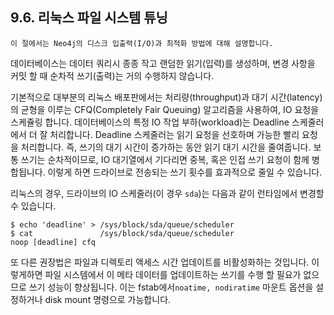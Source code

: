 
## 9.6. 리눅스 파일 시스템 튜닝

```
이 절에서는 Neo4j의 디스크 입출력(I/O)과 최적화 방법에 대해 설명합니다.
```

데이터베이스는 데이터 쿼리시 종종 작고 랜덤한 읽기(입력)를 생성하며, 변경 사항을 커밋 할 때 순차적 쓰기(출력)는 거의 수행하지 않습니다.

기본적으로 대부분의 리눅스 배포판에서는 처리량(throughput)과 대기 시간(latency)의 균형을 이루는 CFQ(Completely Fair Queuing) 알고리즘을 사용하여, IO 요청을 스케쥴링 합니다. 데이터베이스의 특정 IO 작업 부하(workload)는 Deadline 스케줄러에서 더 잘 처리합니다. Deadline 스케줄러는 읽기 요청을 선호하며 가능한 빨리 요청을 처리합니다. 즉, 쓰기의 대기 시간이 증가하는 동안 읽기 대기 시간을 줄여줍니다. 보통 쓰기는 순차적이므로, IO 대기열에서 기다리면 중복, 혹은 인접 쓰기 요청이 함께 병합됩니다. 이렇게 하면 드라이브로 전송되는 쓰기 횟수를 효과적으로 줄일 수 있습니다.

리눅스의 경우, 드라이브의 IO 스케줄러(이 경우 ```sda```)는 다음과 같이 런타임에서 변경할 수 있습니다.

```
$ echo 'deadline' > /sys/block/sda/queue/scheduler
$ cat               /sys/block/sda/queue/scheduler
noop [deadline] cfq
```

또 다른 권장법은 파일과 디렉토리 액세스 시간 업데이트를 비활성화하는 것입니다.  이렇게하면 파일 시스템에서 이 메타 데이터를 업데이트하는 쓰기를 수행 할 필요가 없으므로 쓰기 성능이 향상됩니다. 이는 fstab에서```noatime, nodiratime``` 마운트 옵션을 설정하거나 disk mount 명령으로 가능합니다.
